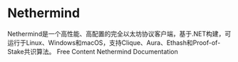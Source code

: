 # Nethermind

Nethermind是一个高性能、高配置的完全以太坊协议客户端，基于.NET构建，可运行于Linux、Windows和macOS，支持Clique、Aura、Ethash和Proof-of-Stake共识算法。
<ResourceGroupTitle>Free Content</ResourceGroupTitle>
<BadgeLink colorScheme='yellow' badgeText='Read' href='https://docs.nethermind.io/nethermind/'>Nethermind Documentation</BadgeLink>
